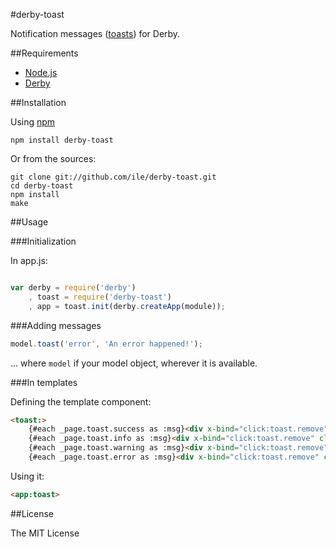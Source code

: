#derby-toast

Notification messages ([toasts](http://en.wikipedia.org/wiki/Toast_(computing))) for Derby.

##Requirements

- [Node.js](http://nodejs.org)
- [Derby](http://derbyjs.com/)


##Installation

Using [npm](https://npmjs.org/)

`npm install derby-toast`

Or from the sources:

```
git clone git://github.com/ile/derby-toast.git
cd derby-toast
npm install
make
```

##Usage

###Initialization

In app.js:

```javascript

var derby = require('derby')
    , toast = require('derby-toast')
    , app = toast.init(derby.createApp(module));


```

###Adding messages

```javascript
model.toast('error', 'An error happened!');

```

... where `model` if your model object, wherever it is available.

###In templates

Defining the template component:

```html
<toast:>
    {#each _page.toast.success as :msg}<div x-bind="click:toast.remove" class="alert static alert-success">{{:msg}}</div>{/}
    {#each _page.toast.info as :msg}<div x-bind="click:toast.remove" class="alert static alert-info">{{:msg}}</div>{/}
    {#each _page.toast.warning as :msg}<div x-bind="click:toast.remove" class="alert static alert-warning">{{:msg}}</div>{/}
    {#each _page.toast.error as :msg}<div x-bind="click:toast.remove" class="alert static alert-error">{{:msg}}</div>{/}
```

Using it:

```html
<app:toast>

```

##License

The MIT License
